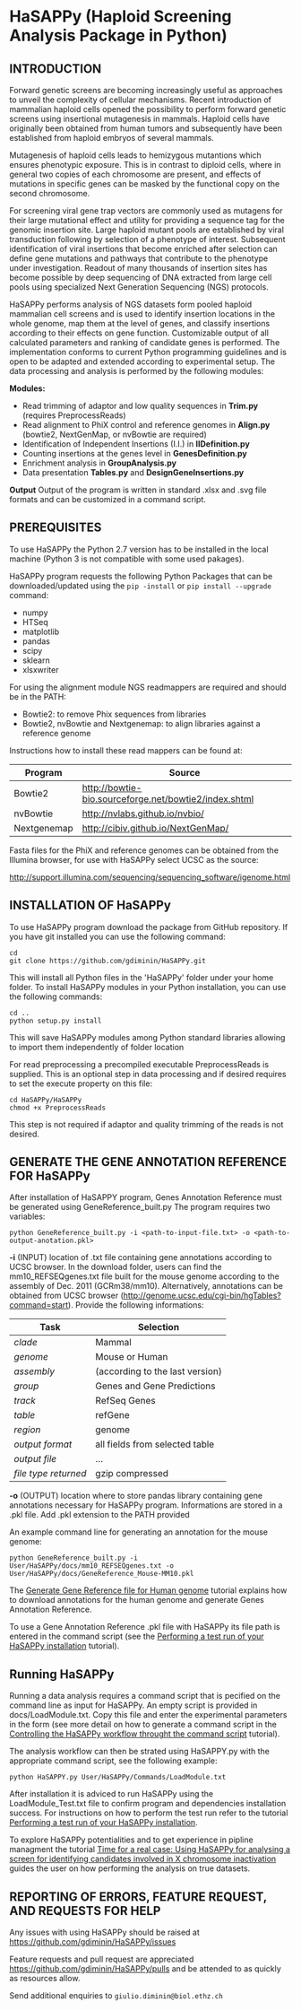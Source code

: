 # HaSAPPy (Haploid Screening Analysis Package in Python)



## INTRODUCTION

Forward genetic screens are becoming increasingly useful as approaches to unveil the complexity of cellular mechanisms. Recent introduction of mammalian haploid cells opened the possibility to perform forward genetic screens using insertional mutagenesis in mammals. Haploid cells have originally been obtained from human tumors and subsequently have been established from haploid embryos of several mammals.

Mutagenesis of haploid cells leads to hemizygous mutantions which ensures phenotypic exposure. This is in contrast to diploid cells, where in general two copies of each chromosome are present, and effects of mutations in specific genes can be masked by the functional copy on the second chromosome.

For screening viral gene trap vectors are commonly used as mutagens for their large mutational effect and utility for providing a sequence tag for the genomic insertion site. Large haploid mutant pools are established by viral transduction following by selection of a phenotype of interest. Subsequent identification of viral insertions that become enriched after selection can define gene mutations and pathways that contribute to the phenotype under investigation. Readout of many thousands of insertion sites has become possible by deep sequencing of DNA extracted from large cell pools using specialized Next Generation Sequencing (NGS) protocols.

HaSAPPy performs analysis of NGS datasets form pooled haploid mammalian cell screens and is used to identify insertion locations in the whole genome, map them at the level of genes, and classify insertions according to their effects on gene function. Customizable output of all calculated parameters and ranking of candidate genes is performed. The implementation conforms to current Python programming guidelines and is open to be adapted and extended according to experimental setup. The data processing and analysis is performed by the following modules:

**Modules:**
 - Read trimming of adaptor and low quality sequences in **Trim.py** (requires PreprocessReads)
 - Read alignment to PhiX control and reference genomes in **Align.py** (bowtie2, NextGenMap, or nvBowtie are required)
 - Identification of Independent Insertions (I.I.) in **IIDefinition.py**
 - Counting insertions at the genes level in **GenesDefinition.py**
 - Enrichment analysis in **GroupAnalysis.py**
 - Data presentation **Tables.py** and **DesignGeneInsertions.py**

**Output**
Output of the program is written in standard .xlsx and .svg file formats and can be customized in a command script.


## PREREQUISITES

To use HaSAPPy the Python 2.7 version has to be installed in the local machine (Python 3 is not compatible with some used pakages).

HaSAPPy program requests the following Python Packages that can be downloaded/updated using the `pip -install` or `pip install --upgrade` command:
 - numpy
 - HTSeq
 - matplotlib
 - pandas
 - scipy
 - sklearn
 - xlsxwriter
 
For using the alignment module NGS readmappers are required and should be in the PATH:
- Bowtie2: to remove Phix sequences from libraries
- Bowtie2, nvBowtie and Nextgenemap: to align libraries against a reference genome

Instructions how to install these read mappers can be found at:

| Program     | Source                                                |
| ----------- | ------------------------------------------------------|
| Bowtie2     | http://bowtie-bio.sourceforge.net/bowtie2/index.shtml |
| nvBowtie    | http://nvlabs.github.io/nvbio/                        |
| Nextgenemap | http://cibiv.github.io/NextGenMap/                    |

Fasta files for the PhiX and reference genomes can be obtained from the Illumina browser, for use with HaSAPPy select UCSC as the source:

http://support.illumina.com/sequencing/sequencing_software/igenome.html 


## INSTALLATION OF HaSAPPy

To use HaSAPPy program download the package from GitHub repository. If you have git installed you can use the following command:
```
cd
git clone https://github.com/gdiminin/HaSAPPy.git
```
This will install all Python files in the 'HaSAPPy' folder under your home folder. 
To install HaSAPPy modules in your Python installation, you can use the following commands:
```
cd .. 
python setup.py install
```

This will save HaSAPPy modules among Python standard libraries allowing to import them independently of folder location

For read preprocessing a precompiled executable PreprocessReads is supplied. This is an optional step in data processing and if desired requires to set the execute property on this file:
```
cd HaSAPPy/HaSAPPy
chmod +x PreprocessReads
```

This step is not required if adaptor and quality trimming of the reads is not desired.


## GENERATE THE GENE ANNOTATION REFERENCE FOR HaSAPPy

After installation of HaSAPPY program, Genes Annotation Reference must be generated using GeneReference_built.py
The program requires two variables:

`python GeneReference_built.py -i <path-to-input-file.txt> -o <path-to-output-anotation.pkl>`

**-i** (INPUT) 	location of .txt file containing gene annotations according to UCSC browser. In the download folder, users can find the mm10_REFSEQgenes.txt file built for the mouse genome according to the assembly of Dec. 2011 (GCRm38/mm10). Alternatively, annotations can be obtained from UCSC browser (http://genome.ucsc.edu/cgi-bin/hgTables?command=start). Provide the following informations:	

| Task | Selection |
| --- | --- |
| *clade*	| Mammal |
| *genome* | Mouse or Human |
| *assembly* | (according to the last version) |
| *group*	| Genes and Gene Predictions |
| *track*	| RefSeq Genes |
| *table*	| refGene |
| *region* | genome |
| *output format*	| all fields from selected table |
| *output file* |	… |
| *file type returned* | gzip compressed |

**-o** (OUTPUT)	location where to store pandas library containing gene annotations necessary for HaSAPPy program. Informations are stored in a .pkl file. Add .pkl extension to the PATH provided

An example command line for generating an annotation for the mouse genome:
```
python GeneReference_built.py -i User/HaSAPPy/docs/mm10_REFSEQgenes.txt -o User/HaSAPPy/docs/GeneReference_Mouse-MM10.pkl
```

The [Generate Gene Reference file for Human genome](https://github.com/gdiminin/HaSAPPy/blob/master/docs/Tutorials/CreateHumanGeneAnnotationReference.md) tutorial explains how to download annotations for the human genome and generate Genes Annotation Reference.

To use a Gene Annotation Reference .pkl file with HaSAPPy its file path is entered in the command script (see the [Performing a test run of your HaSAPPy installation](https://github.com/gdiminin/HaSAPPy/blob/master/docs/Tutorials/TestRunHaSAPPY.md) tutorial).


## Running HaSAPPy

Running a data analysis requires a command script that is pecified on the command line as input for HaSAPPy. An empty script is provided in docs/LoadModule.txt. Copy this file and enter the experimental parameters in the form (see more detail on how to generate a command script in the [Controlling the HaSAPPy workflow throught the command script](https://github.com/gdiminin/HaSAPPy/blob/master/docs/Tutorials/RunningHaSAPPyWorkflowsScript.md) tutorial).

The analysis workflow can then be strated using HaSAPPY.py with the appropriate command script, see the following example:

```
python HaSAPPY.py User/HaSAPPy/Commands/LoadModule.txt
```

After installation it is adviced to run HaSAPPy using the LoadModule_Test.txt file to confirm program and dependencies installation success. For instructions on how to perform the test run refer to the tutorial [Performing a test run of your HaSAPPy installation](https://github.com/gdiminin/HaSAPPy/blob/master/docs/Tutorials/TestRunHaSAPPY.md).

To explore HaSAPPy potentialities and to get experience in pipline managment the tutorial [Time for a real case: Using HaSAPPy for analysing a screen for identifying candidates involved in X chromosome inactivation](https://github.com/gdiminin/HaSAPPy/blob/master/docs/Tutorials/XCI_ScreenAnalysis.md) guides the user on how performing the analysis on true datasets.


## REPORTING OF ERRORS, FEATURE REQUEST, AND REQUESTS FOR HELP

Any issues with using HaSAPPy should be raised at https://github.com/gdiminin/HaSAPPy/issues

Feature requests and pull request are appreciated https://github.com/gdiminin/HaSAPPy/pulls
and be attended to as quickly as resources allow.

Send additional enquiries to `giulio.diminin@biol.ethz.ch`



